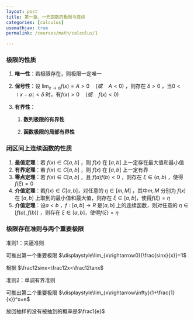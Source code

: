 ```yaml
---
layout: post
title: 第一章、一元函数的极限与连续
categories: [calculus]
usemathjax: true
permalink: /courses/math/calculus/1

---
```


### 极限的性质

1. **唯一性**：若极限存在，则极限一定唯一

2. **保号性**：设 $\displaystyle\lim_{x\rightarrow a}f(x)=A>0\quad(或\quad A<0)$ ，则存在 $\delta>0$ ，当$0<\mid x-a \mid<\delta$ 时，有$f(x)>0\quad (或 \quad f(x)<0)$

3. **有界性**：
   
   1. **数列极限的有界性**
   
   2. **函数极限的局部有界性**

### 闭区间上连续函数的性质

1. **最值定理**：若 $f(x) \in C[a,b]$ ，则 $f(x)$ 在 $[a,b]$ 上一定存在最大值和最小值
2. **有界定理**：若 $f(x) \in C[a,b]$ ，则 $f(x)$ 在 $[a,b]$ 上一定有界
3. **零点定理**：若 $f(x) \in C[a,b]$ ，且 $f(a)f(b)<0$ ，则存在  $\xi \in(a,b)$ ，使得$f(\xi)=0$
4. **介值定理**：若$f(x)\in C[a,b]$，对任意的 $\eta\in[m,M]$ ，其中$m,M$ 分别为 $f(x)$ 在 $[a,b]$ 上取到的最小值和最大值，则存在 $\xi\in[a,b]$，使得$f(\xi)=\eta$
5. **介值定理**：设$a<b$ ，$f:[a,b]\rightarrow R$ 是$[a,b]$ 上的连续函数，则对任意的 $\eta\in[f(a),f(b)]$ ，则存在 $\xi\in[a,b]$，使得$f(\xi)=\eta$

### 极限存在准则与两个重要极限

准则1：夹逼准则

可推出第一个重要极限 $\displaystyle\lim_{x\rightarrow0}{\frac{sinx}{x}}=1$

根据 $\frac12sinx<\frac12x<\frac12tanx$

准则2：单调有界准则

可推出第二个重要极限 $\displaystyle\lim_{x\rightarrow\infty}(1+\frac{1}{x})^x=e$

放回抽样的没有被抽到的概率是$\frac1{e}$